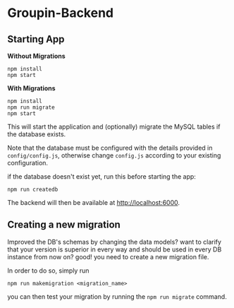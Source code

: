 # Groupin-Backend
## Starting App

**Without Migrations**

```
npm install
npm start
```

**With Migrations**

```
npm install
npm run migrate
npm start
```

This will start the application and (optionally) migrate the MySQL tables if the database exists.

Note that the database must be configured with the details provided in `config/config.js`, otherwise change `config.js` according to your existing configuration.

if the database doesn't exist yet, run this before starting the app:
```
npm run createdb
```

The backend will then be available at [http://localhost:6000](http://localhost:6000).

## Creating a new migration
Improved the DB's schemas by changing the data models? want to clarify that your version is superior in every way and should be used in every DB instance from now on? good! you need to create a new migration file.

In order to do so, simply run
```
npm run makemigration <migration_name>
```
you can then test your migration by running the `npm run migrate` command.
